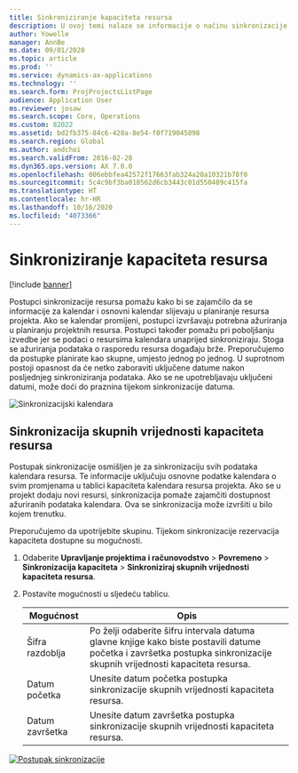 ```yaml
---
title: Sinkroniziranje kapaciteta resursa
description: U ovoj temi nalaze se informacije o načinu sinkronizacije kapaciteta resursa u kalendarima i projektima.
author: Yowelle
manager: AnnBe
ms.date: 09/01/2020
ms.topic: article
ms.prod: ''
ms.service: dynamics-ax-applications
ms.technology: ''
ms.search.form: ProjProjectsListPage
audience: Application User
ms.reviewer: josaw
ms.search.scope: Core, Operations
ms.custom: 82022
ms.assetid: bd2fb375-84c6-428a-8e54-f0f719045898
ms.search.region: Global
ms.author: andchoi
ms.search.validFrom: 2016-02-28
ms.dyn365.ops.version: AX 7.0.0
ms.openlocfilehash: 006ebbfea42572f17663fab324a20a10321b78f0
ms.sourcegitcommit: 5c4c9bf3ba018562d6cb3443c01d550489c415fa
ms.translationtype: HT
ms.contentlocale: hr-HR
ms.lasthandoff: 10/16/2020
ms.locfileid: "4073366"
---
```

# <a name="synchronize-resource-capacity"></a>Sinkroniziranje kapaciteta resursa

[!include [banner](../includes/banner.md)]

Postupci sinkronizacije resursa pomažu kako bi se zajamčilo da se informacije za kalendar i osnovni kalendar slijevaju u planiranje resursa projekta. Ako se kalendar promijeni, postupci izvršavaju potrebna ažuriranja u planiranju projektnih resursa. Postupci također pomažu pri poboljšanju izvedbe jer se podaci o resursima kalendara unaprijed sinkroniziraju. Stoga se ažuriranja podataka o rasporedu resursa događaju brže. Preporučujemo da postupke planirate kao skupne, umjesto jednog po jednog. U suprotnom postoji opasnost da će netko zaboraviti uključene datume nakon posljednjeg sinkroniziranja podataka. Ako se ne upotrebljavaju uključeni datumi, može doći do praznina tijekom sinkronizacije datuma.

![Sinkronizacijski kalendara](./media/projectresourcing04-1024x471.jpg)

## <a name="synchronize-resource-capacity-roll-ups"></a>Sinkronizacija skupnih vrijednosti kapaciteta resursa

Postupak sinkronizacije osmišljen je za sinkronizaciju svih podataka kalendara resursa. Te informacije uključuju osnovne podatke kalendara o svim promjenama u tablici kapaciteta kalendara resursa projekta. Ako se u projekt dodaju novi resursi, sinkronizacija pomaže zajamčiti dostupnost ažuriranih podataka kalendara. Ova se sinkronizacija može izvršiti u bilo kojem trenutku.

Preporučujemo da upotrijebite skupinu. Tijekom sinkronizacije rezervacija kapaciteta dostupne su mogućnosti.

1. Odaberite **Upravljanje projektima i računovodstvo** &gt; **Povremeno** &gt; **Sinkronizacija kapaciteta** &gt; **Sinkroniziraj skupnih vrijednosti kapaciteta resursa**.
2. Postavite mogućnosti u sljedeću tablicu.

    | Mogućnost      | Opis |
    |-------------|-------------|
    | Šifra razdoblja | Po želji odaberite šifru intervala datuma glavne knjige kako biste postavili datume početka i završetka postupka sinkronizacije skupnih vrijednosti kapaciteta resursa. |
    | Datum početka  | Unesite datum početka postupka sinkronizacije skupnih vrijednosti kapaciteta resursa. |
    | Datum završetka    | Unesite datum završetka postupka sinkronizacije skupnih vrijednosti kapaciteta resursa. |

[![Postupak sinkronizacije](./media/projectresourcing09.jpg)](./media/projectresourcing09.jpg)
